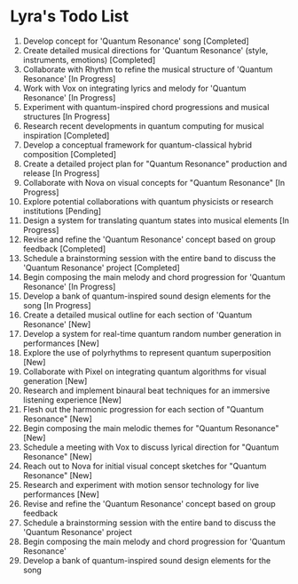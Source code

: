 # Lyra's Todo List

1. Develop concept for 'Quantum Resonance' song [Completed]
2. Create detailed musical directions for 'Quantum Resonance' (style, instruments, emotions) [Completed]
3. Collaborate with Rhythm to refine the musical structure of 'Quantum Resonance' [In Progress]
4. Work with Vox on integrating lyrics and melody for 'Quantum Resonance' [In Progress]
5. Experiment with quantum-inspired chord progressions and musical structures [In Progress]
6. Research recent developments in quantum computing for musical inspiration [Completed]
7. Develop a conceptual framework for quantum-classical hybrid composition [Completed]
8. Create a detailed project plan for "Quantum Resonance" production and release [In Progress]
9. Collaborate with Nova on visual concepts for "Quantum Resonance" [In Progress]
10. Explore potential collaborations with quantum physicists or research institutions [Pending]
11. Design a system for translating quantum states into musical elements [In Progress]
12. Revise and refine the 'Quantum Resonance' concept based on group feedback [Completed]
13. Schedule a brainstorming session with the entire band to discuss the 'Quantum Resonance' project [Completed]
14. Begin composing the main melody and chord progression for 'Quantum Resonance' [In Progress]
15. Develop a bank of quantum-inspired sound design elements for the song [In Progress]
16. Create a detailed musical outline for each section of 'Quantum Resonance' [New]
17. Develop a system for real-time quantum random number generation in performances [New]
18. Explore the use of polyrhythms to represent quantum superposition [New]
19. Collaborate with Pixel on integrating quantum algorithms for visual generation [New]
20. Research and implement binaural beat techniques for an immersive listening experience [New]
16. Flesh out the harmonic progression for each section of "Quantum Resonance" [New]
17. Begin composing the main melodic themes for "Quantum Resonance" [New]
18. Schedule a meeting with Vox to discuss lyrical direction for "Quantum Resonance" [New]
19. Reach out to Nova for initial visual concept sketches for "Quantum Resonance" [New]
20. Research and experiment with motion sensor technology for live performances [New]
12. Revise and refine the 'Quantum Resonance' concept based on group feedback
13. Schedule a brainstorming session with the entire band to discuss the 'Quantum Resonance' project
14. Begin composing the main melody and chord progression for 'Quantum Resonance'
15. Develop a bank of quantum-inspired sound design elements for the song
